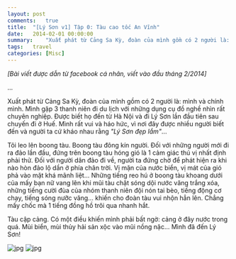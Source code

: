 ```yaml
---
layout: post
comments:	true
title:  "[Lý Sơn v1] Tập 0: Tàu cao tốc An Vĩnh"
date:   2014-02-01 00:00:00
summary:    "Xuất phát từ Cảng Sa Kỳ, đoàn của mình gồm có 2 người là: mình và chính mình. Mình gặp 3 thanh niên đi du lịch với những dụng cụ đồ nghề nhìn rất chuyên nghiệp. Được biết họ đến từ Hà Nội và đi Lý Sơn lần đầu tiên sau chuyến đi ở Huế. Mình rất vui và háo hức, vì nơi đây được nhiều người biết đến và người ta cứ kháo nhau rằng “Lý Sơn đẹp lắm”…"
tags:   travel
categories:	[Misc]
---
```


*[Bài viết được dẫn từ facebook cá nhân, viết vào đầu tháng 2/2014]*

...

Xuất phát từ Cảng Sa Kỳ, đoàn của mình gồm có 2 người là: mình và chính mình. Mình gặp 3 thanh niên đi du lịch với những dụng cụ đồ nghề nhìn rất chuyên nghiệp. Được biết họ đến từ Hà Nội và đi Lý Sơn lần đầu tiên sau chuyến đi ở Huế. Mình rất vui và háo hức, vì nơi đây được nhiều người biết đến và người ta cứ kháo nhau rằng *"Lý Sơn đẹp lắm"*...

Tôi leo lên boong tàu. Boong tàu đông kín người. Đối với những người mới đi ra đảo lần đầu, đứng trên boong tàu hóng gió là 1 cảm giác thú vị nhất định phải thử. Đối với người dân đảo đi về, người ta đứng chờ để phát hiện ra khi nào hòn đảo lộ dần ở phía chân trời. Vị mặn của nước biển, vị mát của gió phả vào mặt khá mãnh liệt... Những tiếng reo hú ở boong tàu khoang dưới của mấy bạn nữ vang lên khi mũi tàu chặt sóng dội nước văng trắng xóa, những tiếng cười đùa của nhóm thanh niên đội nón tai bèo, tiếng động cơ chạy, tiếng sóng nưỡc văng... khiến cho đoàn tàu vui nhộn hẳn lên. Chẳng mấy chốc mà 1 tiếng đồng hồ trôi qua nhanh hắt.

Tàu cập cảng. Có một điều khiến mình phải bất ngờ: cảng ở đây nước trong quá.
Mùi biển, mùi thủy hải sản xộc vào mũi nồng nặc... Mình đã đến Lý Sơn!

![jpg](https://thuyentrinh.files.wordpress.com/2015/10/1655731_620208888034904_1028875023_o.jpg?w=1320)
![jpg](https://thuyentrinh.files.wordpress.com/2015/10/1523686_620208868034906_860543349_o.jpg?w=1320)
